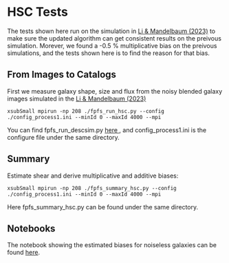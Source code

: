 # HSC Tests

The tests shown here run on the simulation in [Li & Mandelbaum
(2023)](https://ui.adsabs.harvard.edu/abs/2023MNRAS.tmp..851L/abstract) to make
sure the updated algorithm can get consistent results on the preivous
simulation. Morever, we found a -0.5 \% multiplicative bias on the preivous
simulations, and the tests shown here is to find the reason for that bias.


## From Images to Catalogs

First we measure galaxy shape, size and flux from the noisy blended galaxy
images simulated in the [Li & Mandelbaum
(2023)](https://ui.adsabs.harvard.edu/abs/2023MNRAS.tmp..851L/abstract)

```shell
xsubSmall mpirun -np 208 ./fpfs_run_hsc.py --config ./config_process1.ini --minId 0 --maxId 4000 --mpi
```
You can find fpfs_run_descsim.py [here
](https://github.com/mr-superonion/descwl-shear-fpfs/blob/main/tests/test1_hsc_pre/fpfs_run_hsc.py),
and config_process1.ini is the configure file under the same directory.

## Summary

Estimate shear and derive multiplicative and additive biases:
```shell
xsubSmall mpirun -np 208 ./fpfs_summary_hsc.py --config ./config_process1.ini --minId 0 --maxId 4000 --mpi
```
Here fpfs_summary_hsc.py can be found under the same directory.

## Notebooks

The notebook showing the estimated biases for noiseless galaxies can be found
[here](./tests/test1_hsc_pre/make_plot.ipynb).
